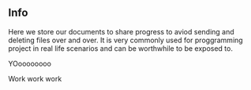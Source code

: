 ## Info

Here we store our documents to share progress to aviod sending and deleting files over and over. It is very commonly used for proggramming project in real life scenarios and can be worthwhile to be exposed to.


YOoooooooo




Work work work
